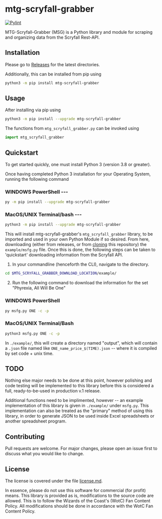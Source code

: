 # mtg-scryfall-grabber
[![Pylint](https://github.com/Contrastellar/mtg_scryfall_grabber/actions/workflows/pylint.yml/badge.svg?branch=main)](https://github.com/Contrastellar/mtg_scryfall_grabber/actions/workflows/pylint.yml)

MTG-Scryfall-Grabber (MSG) is a Python library and module for scraping and organizing data from the Scryfall Rest-API.

## Installation

Please go to [Releases](https://github.com/Contrastellar/mtg-scryfall-grabber/releases) for the latest directories.

Additionally, this can be installed from pip using

```bash
python3 -m pip install mtg-scryfall-grabber
```


## Usage

After installing via pip using 
```bash
python3 -m pip install --upgrade mtg-scryfall-grabber
```

The functions from `mtg_scryfall_grabber.py` can be invoked using
```python
import mtg_scryfall_grabber
```


## Quickstart
To get started quickly, one must install Python 3 (version 3.8 or greater).

Once having completed Python 3 installation for your Operating System, running the following command

### WINDOWS PowerShell ---
```bash
py -m pip install --upgrade mtg-scryfall-grabber
```

### MacOS/UNIX Terminal/bash ---
```bash
python3 -m pip install --upgrade mtg-scryfall-grabber
```

This will install mtg-scryfall-grabber's `mtg_scryfall_grabber` library, to be imported and used in your own Python Module if so desired.
From here, downloading (either from releases, or from [cloning](https://docs.github.com/en/repositories/creating-and-managing-repositories/cloning-a-repository) this repository) the `example/msfg.py` file. Once this is done, the following steps can be taken to 'quickstart' downloading information from the Scryfall API.

1. In your commandline (henceforth the CLI), navigate to the directory.
```bash
cd $MTG_SCRYFALL_GRABBER_DOWNLOAD_LOCATION/example/
```

2. Run the following command to download the information for the set "Phyrexia, All Will Be One"
### WINDOWS PowerShell
```bash
py msfg.py ONE -c -p
```

### MacOS/UNIX Terminal/Bash
```bash
python3 msfg.py ONE -c -p
```

In `./example/`, this will create a directory named "output", which will contain a `.json` file named like `ONE_name_price_$(TIME).json` -- where it is compiled by set code + unix time.


## TODO

Nothing else major needs to be done at this point, however polishing and code testing will be implemented to this library before this is considered a full, ready-to-be-used in production v.1 release.

Additional functions need to be implimented, however -- an example implementation of this library is given in `./example/` under `msfg.py`. This implementation can also be treated as the "primary" method of using this library, in order to generate JSON to be used inside Excel spreadsheets or another spreadsheet program.


## Contributing

Pull requests are welcome. For major changes, please open an issue first
to discuss what you would like to change.

## License
The license is covered under the file [license.md](https://github.com/Contrastellar/mtg-scryfall-grabber/blob/main/license.md).

In essence, please do not use this software for commercial (for profit) means. This library is provided as is, modifications to the source code are allowed. This is to follow the Wizards of the Coast's (WotC) Fan Content Policy. All modifications should be done in accordance with the WotC Fan Content Policy.
